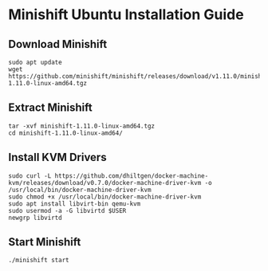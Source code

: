 # Minishift Ubuntu Installation Guide
## Download Minishift
```
sudo apt update
wget https://github.com/minishift/minishift/releases/download/v1.11.0/minishift-1.11.0-linux-amd64.tgz
```
## Extract Minishift
```
tar -xvf minishift-1.11.0-linux-amd64.tgz
cd minishift-1.11.0-linux-amd64/
```

## Install KVM Drivers
```
sudo curl -L https://github.com/dhiltgen/docker-machine-kvm/releases/download/v0.7.0/docker-machine-driver-kvm -o /usr/local/bin/docker-machine-driver-kvm
sudo chmod +x /usr/local/bin/docker-machine-driver-kvm
sudo apt install libvirt-bin qemu-kvm
sudo usermod -a -G libvirtd $USER
newgrp libvirtd
```

## Start Minishift
```
./minishift start
```
